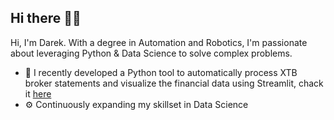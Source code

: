 ## Hi there 👋🐍

Hi, I'm Darek. With a degree in Automation and Robotics, I'm passionate about leveraging Python & Data Science to solve complex problems.

- 🤖 I recently developed a Python tool to automatically process XTB broker statements and visualize the financial data using Streamlit, chack it [here](https://github.com/darekwojciechowski/Streamlit-Dividend-Dashboard)
- ⚙️ Continuously expanding my skillset in Data Science
<!--
**darekwojciechowski/darekwojciechowski** is a ✨ _special_ ✨ repository because its `README.md` (this file) appears on your GitHub profile.

Here are some ideas to get you started:
- 🔭 I’m currently working on ...

- 👯 I’m looking to collaborate on ...
- 🤔 I’m looking for help with ...
- 💬 Ask me about ...
- 📫 How to reach me: ...
- 😄 Pronouns: ...
- ⚡ Fun fact: ...
-->
